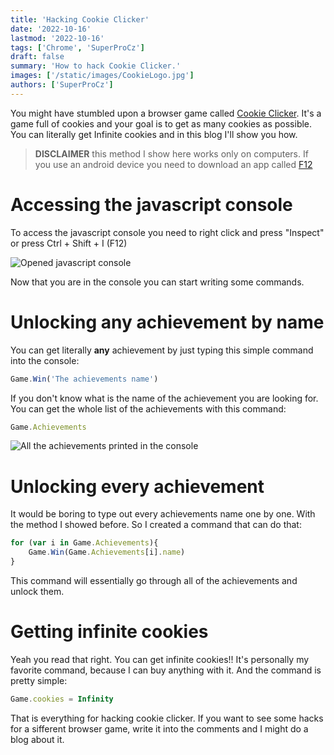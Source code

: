 ```yaml
---
title: 'Hacking Cookie Clicker'
date: '2022-10-16'
lastmod: '2022-10-16'
tags: ['Chrome', 'SuperProCz']
draft: false
summary: 'How to hack Cookie Clicker.'
images: ['/static/images/CookieLogo.jpg']
authors: ['SuperProCz']
---
```

You might have stumbled upon a browser game called [Cookie Clicker](https://orteil.dashnet.org/cookieclicker/). It's a game full of cookies and your goal is to get as many cookies as possible. You can literally get Infinite cookies and in this blog I'll show you how.

> **DISCLAIMER** this method I show here works only on computers. If you use an android device you need to download an app called [F12](https://play.google.com/store/apps/details?id=com.asfmapps.f12 "Link to the app")

# Accessing the javascript console
To access the javascript console you need to right click and press "Inspect" or press Ctrl + Shift + I (F12)

![Opened javascript console](/static/images/CookieConsole.png "Opened console")

Now that you are in the console you can start writing some commands.

# Unlocking any achievement by name

You can get literally **any** achievement by just typing this simple command into the console:
```javascript
Game.Win('The achievements name')
```
If you don't know what is the name of the achievement you are looking for. You can get the whole list of the achievements with this command:
```javascript
Game.Achievements
```
![All the achievements printed in the console](/static/images/CookieAchievements.png "All of the achievements printed out")

# Unlocking every achievement
It would be boring to type out every achievements name one by one. With the method I showed before. So I created a command that can do that:
```javascript
for (var i in Game.Achievements){
    Game.Win(Game.Achievements[i].name)
}
```
This command will essentially go through all of the achievements and unlock them.

# Getting infinite cookies
Yeah you read that right. You can get infinite cookies!! It's personally my favorite command, because I can buy anything with it. And the command is pretty simple:
```javascript
Game.cookies = Infinity
```

That is everything for hacking cookie clicker. If you want to see some hacks for a sifferent browser game, write it into the comments and I might do a blog about it.
